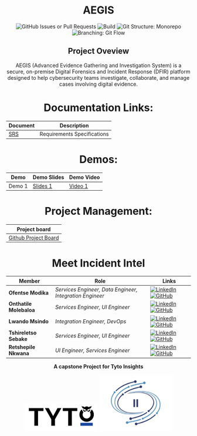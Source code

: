 <div align="center">


# AEGIS

  ![GitHub Issues or Pull Requests](https://img.shields.io/github/issues/COS301-SE-2025/AEGIS)
  ![Build](https://github.com/COS301-SE-2025/AEGIS/actions/workflows/lint.yml/badge.svg)
  ![Git Structure: Monorepo](https://img.shields.io/badge/Git%20Structure-Monorepo-blue)
  ![Branching: Git Flow](https://img.shields.io/badge/Branching-Git%20Flow-green)
 



<div>
  <h2 align="center">Project Oveview</h2>
  <!-- Project description here  -->
  <p>AEGIS (Advanced Evidence Gathering and Investigation System) is a secure, on-premise Digital Forensics and Incident Response (DFIR) platform designed to help cybersecurity teams investigate, collaborate, and manage cases involving digital evidence.</p>
</div>

# Documentation Links:
| Document | Description | 
|----------|-------------|
| [SRS](https://drive.google.com/file/d/1LLRsSdq3H41LNusd_-dtyn_8qX1n6f0x/view?usp=drive_link) | Requirements Specifications | 

# Demos:
| Demo | Demo Slides | Demo Video |
|------|--------|------|
| Demo 1 | [Slides 1](https://www.canva.com/design/DAGokHxWRMc/CcAMEt2TOs7UyCsaF5az5Q/edit?utm_content=DAGokHxWRMc&utm_campaign=designshare&utm_medium=link2&utm_source=sharebutton) | [Video 1](https://www.canva.com/design/DAGovaFWF1A/9p8YYCu-lPYkveH85GLx3Q/edit?utm_content=DAGovaFWF1A&utm_campaign=designshare&utm_medium=link2&utm_source=sharebutton) |


# Project Management:
| Project board |  
|----------|
| [Github Project Board](https://github.com/orgs/COS301-SE-2025/projects/135/views/1?filterQuery=) | 


<!-- when needed, uncomment
# Technologies #
<p align="center">
  <a href="https://skillicons.dev">
    <img src="" />
  </a>
</p> -->


# Meet Incident Intel #

| Member             | Role | Links |
|--------------------|--------------|--------------|
| **Ofentse Modika** |*Services Engineer, Data Engineer, Integration Engineer* | [![LinkedIn](https://skillicons.dev/icons?i=linkedin&size=20)](https://linkedin.com) [![GitHub](https://skillicons.dev/icons?i=github&size=20)](https://github.com) |
| **Onthatile Molebaloa** |*Services Engineer, UI Engineer* | [![LinkedIn](https://skillicons.dev/icons?i=linkedin&size=20)](https://linkedin.com) [![GitHub](https://skillicons.dev/icons?i=github&size=20)](https://github.com) |
| **Lwando Msindo** | *Integration Engineer, DevOps* | [![LinkedIn](https://skillicons.dev/icons?i=linkedin&size=20)](https://www.linkedin.com/in/lwando-msindo-0220722b5/) [![GitHub](https://skillicons.dev/icons?i=github&size=20)](https://github.com/lwando04) |
| **Tshireletso Sebake** |*Services Engineer, UI Engineer* | [![LinkedIn](https://skillicons.dev/icons?i=linkedin&size=20)](https://linkedin.com) [![GitHub](https://skillicons.dev/icons?i=github&size=20)](https://github.com) |
| **Retshepile Nkwana** |*UI Engineer, Services Engineer* | [![LinkedIn](https://skillicons.dev/icons?i=linkedin&size=20)](https://linkedin.com) [![GitHub](https://skillicons.dev/icons?i=github&size=20)](https://github.com) |
<!-- later 
<table>
  <tr>
    <td>- Contact us at <a href="mailto:bytesquad.capstone@gmail.com">capstone.incidentintel@gmail.com</a>.</td>
  </tr>
</table> -->

<div align="center">

**A capstone Project for Tyto Insights**

<div align="center">
  <img src="./assets/client-logo.png" alt="Client Logo" width="200">
  <img src="./assets/team-logo.png" alt="Team Logo" width="200">
</div>


